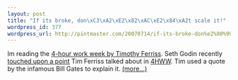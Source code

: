 ```yaml
--- 
layout: post
title: "If its broke, don\xC3\xA2\xE2\x82\xAC\xE2\x84\xA2t scale it!"
wordpress_id: 377
wordpress_url: http://pintmaster.com/20070714/if-its-broke-don%e2%80%99t-scale-it/
---
```

<p>Im reading the <a href="http://www.amazon.com/gp/redirect.html%3FASIN=0786158964%26tag=topstartup-20%26lcode=xm2%26cID=2025%26ccmID=165953%26location=/o/ASIN/0786158964%253FSubscriptionId=1N9AHEAQ2F6SVD97BE02">4-hour work week by Timothy Ferriss</a>. Seth Godin recently <a href="http://sethgodin.typepad.com/seths_blog/2007/07/small-before-bi.html">touched upon a point</a> Tim Ferriss talked about in <a href="http://www.amazon.com/gp/redirect.html%3FASIN=0786158964%26tag=topstartup-20%26lcode=xm2%26cID=2025%26ccmID=165953%26location=/o/ASIN/0786158964%253FSubscriptionId=1N9AHEAQ2F6SVD97BE02">4HWW</a>. Tim used a quote by the infamous Bill Gates to explain it. <a href="http://topstartup.com/2007/07/14/if-its-broke-dont-scale-it/#more-132">(more&hellip;)</a></p>
